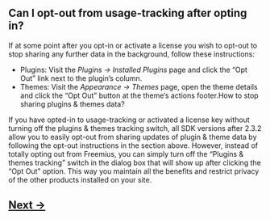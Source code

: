 ## Can I opt-out from usage-tracking after opting in?
If at some point after you opt-in or activate a license you wish to opt-out to stop sharing any further data in the background, follow these instructions:
* Plugins: Visit the _Plugins → Installed Plugins_ page and click the “Opt Out” link next to the plugin’s column.
* Themes: Visit the _Appearance → Themes_ page, open the theme details and click the “Opt Out” button at the theme’s actions footer.How to stop sharing plugins & themes data?

If you have opted-in to usage-tracking or activated a license key without turning off the plugins & themes tracking switch, all SDK versions after 2.3.2 allow you to easily opt-out from sharing updates of plugin & theme data by following the opt-out instructions in the section above. However, instead of totally opting out from Freemius, you can simply turn off the “Plugins & themes tracking” switch in the dialog box that will show up after clicking the “Opt Out” option. This way you maintain all the benefits and restrict privacy of the other products installed on your site.

## [Next →](faq-11.md)